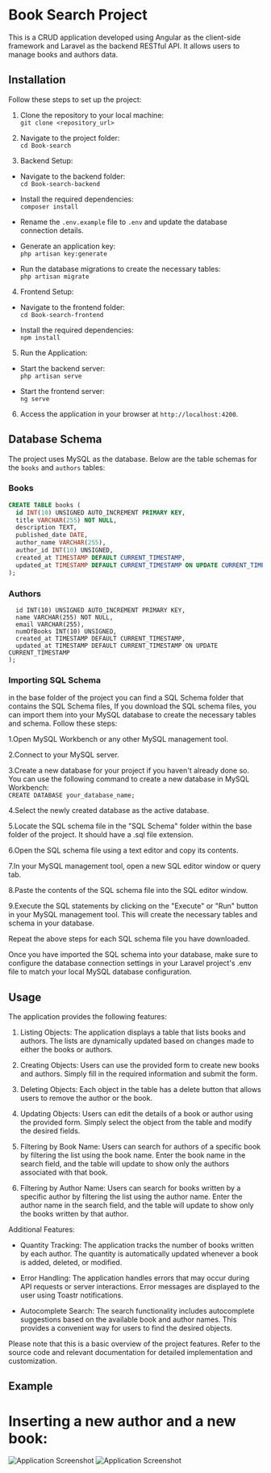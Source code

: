 # Book Search Project

This is a CRUD application developed using Angular as the client-side framework and Laravel as the backend RESTful API. It allows users to manage books and authors data.

## Installation

Follow these steps to set up the project:

1. Clone the repository to your local machine:  
```git clone <repository_url>```  
  
  
2. Navigate to the project folder:  
```cd Book-search```  
  
  
3. Backend Setup:  
- Navigate to the backend folder:  
```cd Book-search-backend```  
  
- Install the required dependencies:  
```composer install```  
- Rename the `.env.example` file to `.env` and update the database connection details.

- Generate an application key:  
```php artisan key:generate```  
- Run the database migrations to create the necessary tables:  
```php artisan migrate```  
  
4. Frontend Setup:  
- Navigate to the frontend folder:  
```cd Book-search-frontend```  
 
- Install the required dependencies:  
```npm install```  
  
  
5. Run the Application:  
- Start the backend server:  
```php artisan serve```  
 
- Start the frontend server:  
```ng serve```  

6. Access the application in your browser at `http://localhost:4200`.  
## Database Schema

The project uses MySQL as the database. Below are the table schemas for the `books` and `authors` tables:

### Books

```sql
CREATE TABLE books (
  id INT(10) UNSIGNED AUTO_INCREMENT PRIMARY KEY,
  title VARCHAR(255) NOT NULL,
  description TEXT,
  published_date DATE,
  author_name VARCHAR(255),
  author_id INT(10) UNSIGNED,
  created_at TIMESTAMP DEFAULT CURRENT_TIMESTAMP,
  updated_at TIMESTAMP DEFAULT CURRENT_TIMESTAMP ON UPDATE CURRENT_TIMESTAMP
);
```  
  
### Authors  
  
```CREATE TABLE authors (
  id INT(10) UNSIGNED AUTO_INCREMENT PRIMARY KEY,
  name VARCHAR(255) NOT NULL,
  email VARCHAR(255),
  numOfBooks INT(10) UNSIGNED,
  created_at TIMESTAMP DEFAULT CURRENT_TIMESTAMP,
  updated_at TIMESTAMP DEFAULT CURRENT_TIMESTAMP ON UPDATE CURRENT_TIMESTAMP
);
```  
  
  
### Importing SQL Schema  

in the base folder of the project you can find a SQL Schema folder that contains the SQL Schema files,
If you download the SQL schema files, you can import them into your MySQL database to create the necessary tables and schema. Follow these steps:

1.Open MySQL Workbench or any other MySQL management tool.  
  
  
2.Connect to your MySQL server.  
  
  
3.Create a new database for your project if you haven't already done so. You can use the following command to create a new database in MySQL Workbench:    
```CREATE DATABASE your_database_name;```  
  
4.Select the newly created database as the active database. 
  
  
5.Locate the SQL schema file in the "SQL Schema" folder within the base folder of the project. It should have a .sql file extension.  
  
  
6.Open the SQL schema file using a text editor and copy its contents.  
  
  
7.In your MySQL management tool, open a new SQL editor window or query tab.   
  
  
8.Paste the contents of the SQL schema file into the SQL editor window.  
  
  
9.Execute the SQL statements by clicking on the "Execute" or "Run" button in your MySQL management tool. This will create the necessary tables and schema in your database.  
  
  
Repeat the above steps for each SQL schema file you have downloaded.

Once you have imported the SQL schema into your database, make sure to configure the database connection settings in your Laravel project's .env file to match your local MySQL database configuration.  



## Usage

The application provides the following features:

1. Listing Objects: The application displays a table that lists books and authors. The lists are dynamically updated based on changes made to either the books or authors.

2. Creating Objects: Users can use the provided form to create new books and authors. Simply fill in the required information and submit the form.

3. Deleting Objects: Each object in the table has a delete button that allows users to remove the author or the book.

4. Updating Objects: Users can edit the details of a book or author using the provided form. Simply select the object from the table and modify the desired fields.

5. Filtering by Book Name: Users can search for authors of a specific book by filtering the list using the book name. Enter the book name in the search field, and the table will update to show only the authors associated with that book.

6. Filtering by Author Name: Users can search for books written by a specific author by filtering the list using the author name. Enter the author name in the search field, and the table will update to show only the books written by that author.

Additional Features:

- Quantity Tracking: The application tracks the number of books written by each author. The quantity is automatically updated whenever a book is added, deleted, or modified.

- Error Handling: The application handles errors that may occur during API requests or server interactions. Error messages are displayed to the user using Toastr notifications.

- Autocomplete Search: The search functionality includes autocomplete suggestions based on the available book and author names. This provides a convenient way for users to find the desired objects.

Please note that this is a basic overview of the project features. Refer to the source code and relevant documentation for detailed implementation and customization.
  
  
## Example  
  
# Inserting a new author and a new book:  
![Application Screenshot](images/1.png) ![Application Screenshot](images/4.png)

 


 

 

 

